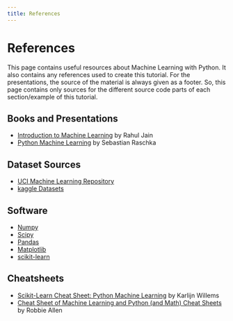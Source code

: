 ```yaml
---
title: References
---
```


# References

This page contains useful resources about Machine Learning with Python.
It also contains any references used to create this tutorial.
For the presentations, the source of the material is always given
as a footer. So, this page contains only sources for the different source
code parts of each section/example of this tutorial.

## Books and Presentations

- <a target="_blank" href="https://www.slideshare.net/rahuldausa/introduction-to-machine-learning-38791937">Introduction to Machine Learning</a>
 by Rahul Jain
- <a target="_blank" href="https://www.amazon.com/Python-Machine-Learning-Sebastian-Raschka/dp/1783555130">Python Machine Learning</a>
by Sebastian Raschka

## Dataset Sources

- <a target="_blank" href="https://archive.ics.uci.edu/ml/index.php">UCI Machine Learning Repository</a>
- <a target="_blank" href="https://www.kaggle.com/datasets">kaggle Datasets</a>

## Software

- <a target="_blank" href="http://www.numpy.org/">Numpy</a>
- <a target="_blank" href="https://www.scipy.org/">Scipy</a>
- <a target="_blank" href="https://pandas.pydata.org/">Pandas</a>
- <a target="_blank" href="https://matplotlib.org/">Matplotlib</a>
- <a target="_blank" href="http://scikit-learn.org/">scikit-learn</a>

## Cheatsheets

- <a target="_blank" href="https://www.datacamp.com/community/blog/scikit-learn-cheat-sheet">Scikit-Learn Cheat Sheet: Python Machine Learning</a>
by Karlijn Willems
- <a target="_blank" href="https://medium.com/machine-learning-in-practice/cheat-sheet-of-machine-learning-and-python-and-math-cheat-sheets-a4afe4e791b6">Cheat Sheet of Machine Learning and Python (and Math) Cheat Sheets</a>
by Robbie Allen

